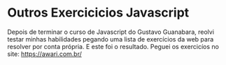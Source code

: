 # Outros Exercicicios Javascript
 Depois de terminar o curso de Javascript do Gustavo Guanabara, reolvi testar minhas habilidades
 pegando uma lista de exercícios da web para resolver por conta própria. E este foi o resultado.
 Peguei os exercicíos no site: https://awari.com.br/
